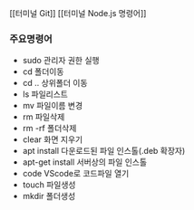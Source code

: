 [[터미널 Git]]
[[터미널 Node.js 명령어]]

### 주요명령어
- sudo 관리자 권한 실행
- cd 폴더이동
- cd .. 상위폴더 이동
- ls 파일리스트
- mv 파일이름 변경
- rm 파일삭제
- rm -rf 폴더삭제
- clear 화면 지우기
- apt install 다운로드된 파일 인스톨(.deb 확장자)
- apt-get install 서버상의 파일 인스톨
- code VScode로 코드파일 열기
- touch 파일생성
- mkdir 폴더생성
